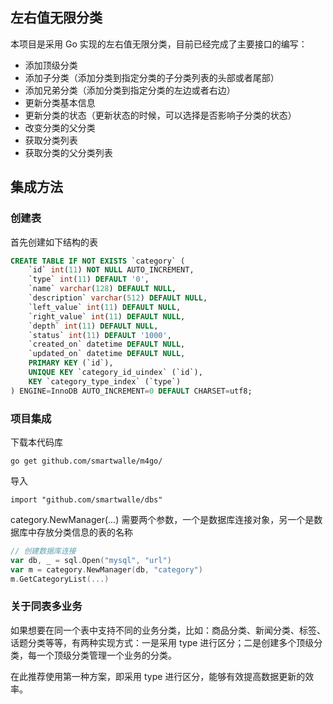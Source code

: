 ## 左右值无限分类

本项目是采用 Go 实现的左右值无限分类，目前已经完成了主要接口的编写：

* 添加顶级分类
* 添加子分类（添加分类到指定分类的子分类列表的头部或者尾部）
* 添加兄弟分类（添加分类到指定分类的左边或者右边）
* 更新分类基本信息
* 更新分类的状态（更新状态的时候，可以选择是否影响子分类的状态）
* 改变分类的父分类
* 获取分类列表
* 获取分类的父分类列表

## 集成方法

### 创建表

首先创建如下结构的表

```sql
CREATE TABLE IF NOT EXISTS `category` (
	`id` int(11) NOT NULL AUTO_INCREMENT,
	`type` int(11) DEFAULT '0',
	`name` varchar(128) DEFAULT NULL,
	`description` varchar(512) DEFAULT NULL,
	`left_value` int(11) DEFAULT NULL,
	`right_value` int(11) DEFAULT NULL,
	`depth` int(11) DEFAULT NULL,
	`status` int(11) DEFAULT '1000',
	`created_on` datetime DEFAULT NULL,
	`updated_on` datetime DEFAULT NULL,
	PRIMARY KEY (`id`),
	UNIQUE KEY `category_id_uindex` (`id`),
	KEY `category_type_index` (`type`)
) ENGINE=InnoDB AUTO_INCREMENT=0 DEFAULT CHARSET=utf8;
```

### 项目集成

下载本代码库

```
go get github.com/smartwalle/m4go/
```

导入

```
import "github.com/smartwalle/dbs"
```

category.NewManager(...) 需要两个参数，一个是数据库连接对象，另一个是数据库中存放分类信息的表的名称

```go
// 创建数据库连接
var db, _ = sql.Open("mysql", "url")
var m = category.NewManager(db, "category")
m.GetCategoryList(...)
```

### 关于同表多业务

如果想要在同一个表中支持不同的业务分类，比如：商品分类、新闻分类、标签、话题分类等等，有两种实现方式：一是采用 type 进行区分；二是创建多个顶级分类，每一个顶级分类管理一个业务的分类。

在此推荐使用第一种方案，即采用 type 进行区分，能够有效提高数据更新的效率。